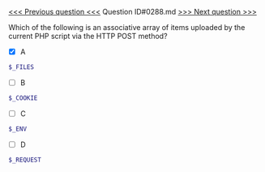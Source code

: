 [<<< Previous question <<<](0287.md)  Question ID#0288.md  [>>> Next question >>>](0289.md) 

Which of the following is an associative array of items uploaded by the current PHP script via the HTTP POST method?

- [x] A
```php
$_FILES
```

- [ ] B
```php
$_COOKIE
```

- [ ] C
```php
$_ENV
```

- [ ] D
```php
$_REQUEST
```

